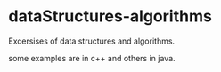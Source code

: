 # dataStructures-algorithms
Excersises of data structures and algorithms.

some examples are in c++ and others in java.
